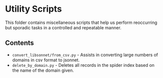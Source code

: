 # Utility Scripts

This folder contains miscellaneous scripts that help us perform reoccurring but sporadic tasks in a controlled and repeatable manner.

## Contents
* `convert_libsonnet/from_csv.py` - Assists in converting large numbers of domains in csv format to jsonnet.
* `delete_by_domain.py` - Deletes all records in the spider index based on the name of the domain given.

